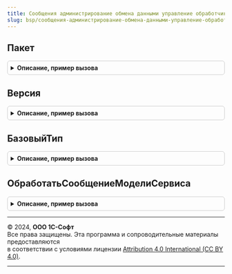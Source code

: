 ```yaml
---
title: Сообщения администрирование обмена данными управление обработчик сообщения_2_1_2_1
slug: bsp/сообщения-администрирование-обмена-данными-управление-обработчик-сообщения-2-1-2-1
---
```



## Пакет
<details style="margin: 1em 0; padding: 0.5em; border: 1px solid #ccc; border-radius: 6px;">

<summary style="font-weight: bold; cursor: pointer;">Описание, пример вызова</summary>

```bsl

// Пространство имен версии интерфейса сообщений.
//
// Возвращаемое значение:
//   Строка - пространство имен.
//
Функция Пакет() Экспорт
```

Пример вызова
```bsl
Результат = СообщенияАдминистрированиеОбменаДаннымиУправлениеОбработчикСообщения_2_1_2_1.Пакет() 
```
</details>

## Версия
<details style="margin: 1em 0; padding: 0.5em; border: 1px solid #ccc; border-radius: 6px;">

<summary style="font-weight: bold; cursor: pointer;">Описание, пример вызова</summary>

```bsl

// Версия интерфейса сообщений, обслуживаемая обработчиком.
//
// Возвращаемое значение:
//   Строка - версия интерфейса сообщений.
//
Функция Версия() Экспорт
```

Пример вызова
```bsl
Результат = СообщенияАдминистрированиеОбменаДаннымиУправлениеОбработчикСообщения_2_1_2_1.Версия() 
```
</details>

## БазовыйТип
<details style="margin: 1em 0; padding: 0.5em; border: 1px solid #ccc; border-radius: 6px;">

<summary style="font-weight: bold; cursor: pointer;">Описание, пример вызова</summary>

```bsl

// Базовый тип для сообщений версии.
//
// Возвращаемое значение:
//   ТипОбъектаXDTO - базовый тип тела сообщения.
//
Функция БазовыйТип() Экспорт
```

Пример вызова
```bsl
Результат = СообщенияАдминистрированиеОбменаДаннымиУправлениеОбработчикСообщения_2_1_2_1.БазовыйТип() 
```
</details>

## ОбработатьСообщениеМоделиСервиса
<details style="margin: 1em 0; padding: 0.5em; border: 1px solid #ccc; border-radius: 6px;">

<summary style="font-weight: bold; cursor: pointer;">Описание, пример вызова</summary>

```bsl

// Выполняет обработку входящих сообщений модели сервиса
//
// Параметры:
//   Сообщение   - ОбъектXDTO - входящее сообщение.
//   Отправитель - ПланОбменаСсылка.ОбменСообщениями - узел плана обмена, соответствующий отправителю сообщения.
//   СообщениеОбработано - Булево - флаг успешной обработки сообщения. Значение данного параметра необходимо
//                         установить равным Истина в том случае, если сообщение было успешно прочитано в данном обработчике.
//
Процедура ОбработатьСообщениеМоделиСервиса(Знач Сообщение, Знач Отправитель, СообщениеОбработано) Экспорт
```

Пример вызова
```bsl
СообщенияАдминистрированиеОбменаДаннымиУправлениеОбработчикСообщения_2_1_2_1.ОбработатьСообщениеМоделиСервиса(Сообщение, Отправитель, СообщениеОбработано) 
```
</details>

---

© 2024, **ООО 1С-Софт**  
Все права защищены. Эта программа и сопроводительные материалы предоставляются  
в соответствии с условиями лицензии [Attribution 4.0 International (CC BY 4.0)](https://creativecommons.org/licenses/by/4.0/legalcode).

---
